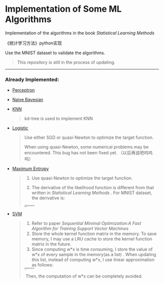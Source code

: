 # Implementation of Some ML Algorithms 
Implementation of the algorithms in the book *Statistical Learning Methods*  

《统计学习方法》python实现

Use the MNIST dataset to validate the algorithms.

>  This repository is still in the process of updating.

----

### Already Implemented:

* [Perceptron](https://github.com/RockeyCoss/machineLearningImplementation/blob/main/models/Perceptron.py)

* [Naive Bayesian](https://github.com/RockeyCoss/machineLearningImplementation/blob/main/models/NaiveBayesian.py)

* [KNN](https://github.com/RockeyCoss/machineLearningImplementation/blob/main/models/KNN.py)

  > kd-tree is used to implement KNN

* [Logistic](https://github.com/RockeyCoss/machineLearningImplementation/blob/main/models/Logistic.py)

  > Use either SGD or quasi-Newton to optimize the target function.
  >
  > When using quasi-Newton, some numerical problems may be encountered. This bug has not been fixed yet. （以后再说吧呜呜呜）

* [Maximum Entropy](https://github.com/RockeyCoss/machineLearningImplementation/blob/main/models/MaximumEntropy.py)

  > 1. Use quasi-Newton to optimize the target function.
  >
  > 2. The derivative of the likelihood function is different from that written in *Statistical Learning Methods* . For MNIST dataset, the derivative is:
  >
  > <img src="https://github.com/RockeyCoss/machineLearningImplementation/blob/main/README.assets/derivative.png" alt="derivative" style="zoom:40%;" />

* [SVM](https://github.com/RockeyCoss/MachineLearningAlgos/blob/main/models/SVM.py)

  > 1. Refer to paper  *Sequential Minimal Optimization:A Fast Algorithm for Training Support Vector Machines*
  > 2. Store the whole kernel function matrix in the memory. To save memory, I may use a LRU cache to store the kernel function matrix in the future. 
  > 3. Since computing w\*x is time consuming, I store the value of w\*x  of every sample in the memory(as a list) . When updating this list, instead of computing w\*x, I use linear approximation as follows:
  >
  > <img src="https://github.com/RockeyCoss/MachineLearningAlgos/blob/main/README.assets/wxupdate.png" alt="derivative" style="zoom:40%;" />
  >
  > ​		Then, the computation of w\*x can be completely avoided.
  >
  > 

  

